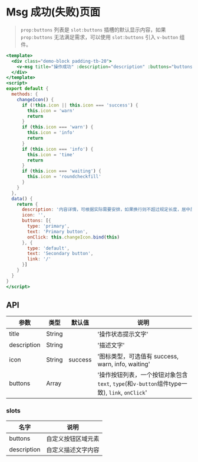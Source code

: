 # Msg 成功(失败)页面

> `prop:buttons` 列表是 `slot:buttons` 插槽的默认显示内容，如果 `prop:buttons` 无法满足需求，可以使用 `slot:buttons` 引入 `v-button` 组件。

```handlebars
<template>
  <div class="demo-block padding-tb-20">
    <v-msg title="操作成功" :description="description" :buttons="buttons" :icon="icon"></v-msg>
  </div>
</template>
<script>
export default {
  methods: {
    changeIcon() {
      if (!this.icon || this.icon === 'success') {
        this.icon = 'warn'
        return
      }
      if (this.icon === 'warn') {
        this.icon = 'info'
        return
      }
      if (this.icon === 'info') {
        this.icon = 'time'
        return
      }
      if (this.icon === 'waiting') {
        this.icon = 'roundcheckfill'
      }
    }
  },
  data() {
    return {
      description: '内容详情，可根据实际需要安排，如果换行则不超过规定长度，居中展现<a href="javascript:void(0);">文字链接</a>',
      icon: '',
      buttons: [{
        type: 'primary',
        text: 'Primary button',
        onClick: this.changeIcon.bind(this)
      }, {
        type: 'default',
        text: 'Secondary button',
        link: '/'
      }]
    }
  }
}
</script>
```


## API

| 参数 | 类型 | 默认值 | 说明 |
| --- | --- | --- | --- |
| title | String | | '操作状态提示文字' | 
| description | String | | '描述文字' | 
| icon | String | success | '图标类型，可选值有 success, warn, info, waiting' | 
| buttons | Array | | '操作按钮列表，一个按钮对象包含`text`, `type`(和`v-button`组件type一致), `link`, `onClick`' | 

### slots
| 名字 | 说明 |
| --- | --- |
| buttons | 自定义按钮区域元素 |
| description | 自定义描述文字内容 |
